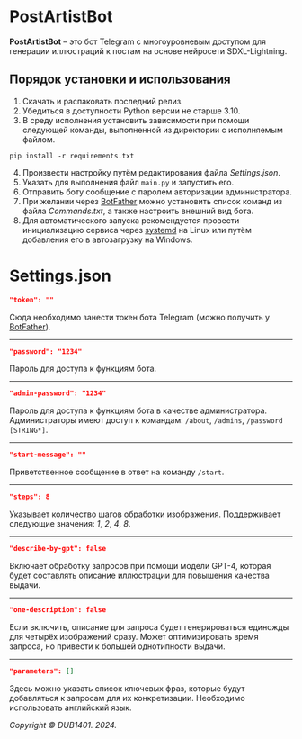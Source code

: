 # PostArtistBot
**PostArtistBot** – это бот Telegram с многоуровневым доступом для генерации иллюстраций к постам на основе нейросети SDXL-Lightning.

## Порядок установки и использования
1. Скачать и распаковать последний релиз.
2. Убедиться в доступности Python версии не старше 3.10.
3. В среду исполнения установить зависимости при помощи следующей команды, выполненной из директории с исполняемым файлом.
```
pip install -r requirements.txt
```
4. Произвести настройку путём редактирования файла _Settings.json_.
5. Указать для выполнения файл `main.py` и запустить его.
6. Отправить боту сообщение с паролем авторизации администратора.
7. При желании через [BotFather](https://t.me/BotFather) можно установить список команд из файла _Commands.txt_, а также настроить внешний вид бота.
8. Для автоматического запуска рекомендуется провести инициализацию сервиса через [systemd](systemd/README.md) на Linux или путём добавления его в автозагрузку на Windows.

# Settings.json
```JSON
"token": ""
```
Сюда необходимо занести токен бота Telegram (можно получить у [BotFather](https://t.me/BotFather)).
___
```JSON
"password": "1234"
```
Пароль для доступа к функциям бота.
___
```JSON
"admin-password": "1234"
```
Пароль для доступа к функциям бота в качестве администратора. Администраторы имеют доступ к командам: `/about`, `/admins`, `/password [STRING*]`.
___
```JSON
"start-message": ""
```
Приветственное сообщение в ответ на команду `/start`.
___

```JSON
"steps": 8
```
Указывает количество шагов обработки изображения. Поддерживает следующие значения: _1_, _2_, _4_, _8_.
___

```JSON
"describe-by-gpt": false
```
Включает обработку запросов при помощи модели GPT-4, которая будет составлять описание иллюстрации для повышения качества выдачи.
___

```JSON
"one-description": false
```
Если включить, описание для запроса будет генерироваться единожды для четырёх изображений сразу. Может оптимизировать время запроса, но привести к большей однотипности выдачи.
___

```JSON
"parameters": []
```
Здесь можно указать список ключевых фраз, которые будут добавляться к запросам для их конкретизации. Необходимо использовать английский язык.

_Copyright © DUB1401. 2024._